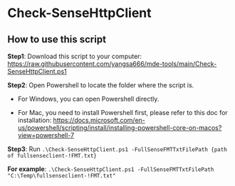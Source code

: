 # Check-SenseHttpClient

## How to use this script
**Step1**: Download this script to your computer: https://raw.githubusercontent.com/yangsa666/mde-tools/main/Check-SenseHttpClient.ps1

**Step2**: Open Powershell to locate the folder where the script is.

- For Windows, you can open Powershell directly. 

- For Mac, you need to install Powershell first, please refer to this doc for installation: https://docs.microsoft.com/en-us/powershell/scripting/install/installing-powershell-core-on-macos?view=powershell-7

**Step3**: Run `.\Check-SenseHttpClient.ps1 -FullSenseFMTTxtFilePath {path of fullsenseclient-!FMT.txt}`

**For example**: `.\Check-SenseHttpClient.ps1 -FullSenseFMTTxtFilePath "C:\Temp\fullsenseclient-!FMT.txt"`
